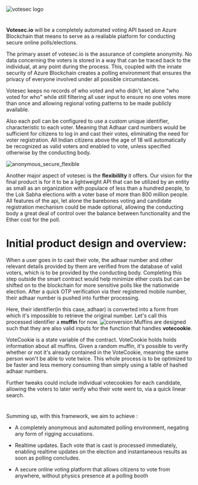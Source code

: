 ![votesec logo](https://i.imgur.com/R8rFtyq.png)
#
<b>Votesec.io</b> will be a completely automated voting API based on Azure Blockchain that means to serve as a realiable platform for conducting secure online polls/elections.

The primary asset of votesec.io is the assurance of complete anonymity. No data concerning the voters is stored in a way that can be traced back to the individual, at any point during the process. This, coupled with the innate security of Azure Blockchain creates a polling environment that ensures the privacy of everyone involved under all possible circumstances. 

Votesec keeps no records of who voted and who didn't, let alone "who voted for who" while still filtering all user input to ensure no one votes more than once and allowing regional voting patterns to be made publicly available.

Also each poll can be configured to use a custom unique identifier, characteristic to each voter. Meaning that Adhaar card numbers would be sufficient for citizens to log in and cast their votes, eliminating the need for voter registration. All Indian citizens above the age of 18 will automatically be recognized as valid voters and enabled to vote, unless specified otherwise by the conducting body.

![anonymous_secure_flexible](https://i.imgur.com/uaXp78A.jpg)

Another major aspect of votesec is the <b>flexibililty</b> it offers. Our vision for the final product is for it to be a lightweight API that can be utilized by an entity as small as an organization with populace of less than a hundred people, to the Lok Sabha elections with a voter base of more than 800 million people. All features of the api, let alone the barebones voting and candidate registration mechanism could be made optional, allowing the conducting body a great deal of control over the balance between functionality and the Ether cost for the poll.

# Initial product design and overview:

When a user goes in to cast their vote, the adhaar number and other relevant details provided by them are verified from the database of valid voters, which is to be provided by the conducting body. Completing this step outside the smart contract would help minimize ether costs but can be shifted on to the blockchain for more sensitive polls like the nationwide election. After a quick OTP verification via their registered mobile number, their adhaar number is pushed into further processing. 

Here, their identifier(in this case, adhaar) is converted into a form from which it's impossible to retrieve the original number. Let's call this processed identifier a <b>muffin</b> for now.
![conversion](https://i.imgur.com/iX1vva2.png)
Muffins are designed such that they are also valid inputs for the function that handles <b>votecookie</b>.

VoteCookie is a state variable of the contract. VoteCookie holds holds information about all muffins. Given a random muffin, it's possible to verify whether or not it's already contained in the VoteCookie, meaning the same person won't be able to vote twice. This whole process is to be optimized to be faster and less memory consuming than simply using a table of hashed adhaar numbers.

Further tweaks could include individual votecookies for each candidate, allowing the voters to later verify who their vote went to, via a quick linear search.

#
Summing up, with this framework, we aim to achieve :

- A completely anonymous and automated polling environment, negating any form of rigging accusations.

- Realtime updates. Each vote that is cast is processed immediately, enabling realtime updates on the election and instantaneous results as soon as polling concludes.

- A secure online voting platform that allows citizens to vote from anywhere, without physics presence at a polling booth
